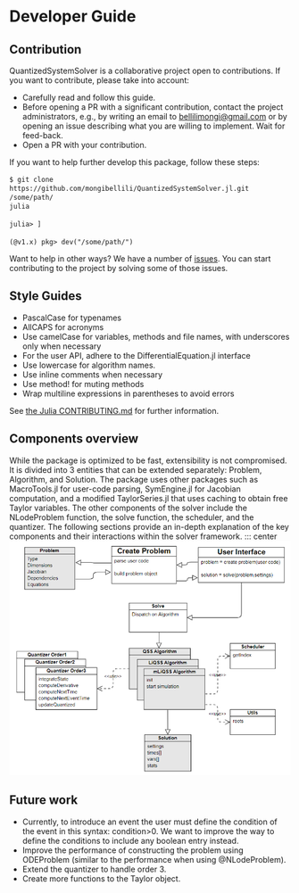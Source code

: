 # Developer Guide

## Contribution

QuantizedSystemSolver is a collaborative project open to contributions. If you want to contribute, please take into account:

  - Carefully read and follow this guide. 
  - Before opening a PR with a significant contribution, contact the project administrators, e.g., by writing an email to bellilimongi@gmail.com or by opening an issue describing what you are willing to implement. Wait for feed-back.
  - Open a PR with your contribution.



If you want to help further develop this package, follow these steps:
```console
$ git clone https://github.com/mongibellili/QuantizedSystemSolver.jl.git /some/path/
julia

julia> ]

(@v1.x) pkg> dev("/some/path/")
```

Want to help in other ways? We have a number of [issues](https://github.com/mongibellili/QuantizedSystemSolver.jl/issues). You can start contributing to the project by solving some of those issues. 



## Style Guides

* PascalCase for typenames
* AllCAPS for acronyms
* Use camelCase for variables, methods and file names, with underscores only when necessary
* For the user API, adhere to the DifferentialEquation.jl interface
* Use lowercase for algorithm names.
* Use inline comments when necessary
* Use method! for muting methods
* Wrap multiline expressions in parentheses to avoid errors

See [the Julia CONTRIBUTING.md](https://github.com/JuliaLang/julia/blob/master/CONTRIBUTING.md) for further information.

## Components overview
While the package is optimized to be fast, extensibility is not compromised. It is divided into 3 entities that can be extended separately: Problem, Algorithm, and Solution. The package uses other packages such as MacroTools.jl for user-code parsing, SymEngine.jl for Jacobian computation, and a modified TaylorSeries.jl that uses caching to obtain free Taylor variables. 
The other components of the solver include the NLodeProblem function, the solve function, the scheduler, and the quantizer. The following sections provide an in-depth explanation of the key components and their interactions within the solver framework.
::: center
![The QSS Solver Structure.](../assets/img/diagram.png)

## Future work

  - Currently, to introduce an event the user must define the condition of the event in this syntax: condition>0. We want to improve the way to define the conditions to include any boolean entry instead. 
  - Improve the performance of constructing the problem using ODEProblem (similar to the performance when using @NLodeProblem).
  - Extend the quantizer to handle order 3.
  - Create more functions to the Taylor object.

